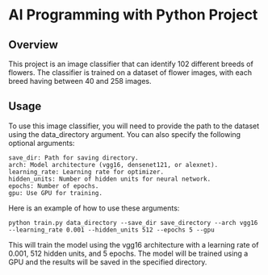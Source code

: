 # AI Programming with Python Project

## Overview
This project is an image classifier that can identify 102 different breeds of flowers. The classifier is trained on a dataset of flower images, with each breed having between 40 and 258 images.

## Usage
To use this image classifier, you will need to provide the path to the dataset using the data_directory argument. You can also specify the following optional arguments:

```
save_dir: Path for saving directory.
arch: Model architecture (vgg16, densenet121, or alexnet).
learning_rate: Learning rate for optimizer.
hidden_units: Number of hidden units for neural network.
epochs: Number of epochs.
gpu: Use GPU for training.
```

Here is an example of how to use these arguments:
```
python train.py data_directory --save_dir save_directory --arch vgg16 --learning_rate 0.001 --hidden_units 512 --epochs 5 --gpu
```

This will train the model using the vgg16 architecture with a learning rate of 0.001, 512 hidden units, and 5 epochs. The model will be trained using a GPU and the results will be saved in the specified directory.
